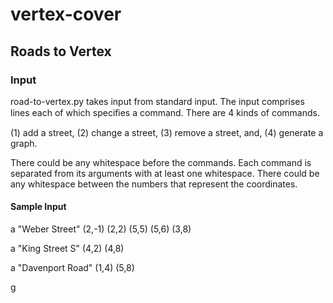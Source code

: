 # vertex-cover

## Roads to Vertex
### Input
road-to-vertex.py takes input from standard input. The input comprises lines each of which speciﬁes a command. There are 4 kinds of commands. 

(1) add a street, (2) change a street, (3) remove a street, and, (4) generate a graph. 

There could be any whitespace before the commands. Each command is separated from its arguments with at least one whitespace. There could be any whitespace between the numbers that represent the coordinates.

#### Sample Input
a "Weber Street" (2,-1) (2,2) (5,5) (5,6) (3,8) 

a "King Street S" (4,2) (4,8) 

a "Davenport Road" (1,4) (5,8) 

g
